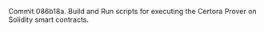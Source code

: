 Commit 086b18a.                    Build and Run scripts for executing the Certora Prover on Solidity smart contracts.